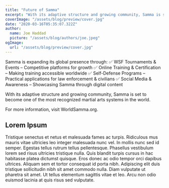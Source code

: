```yaml
---
title: "Future of Samma"
excerpt: "With its adaptive structure and growing community, Samma is set to become one of the most recognized martial arts systems in the world."
coverImage: "/assets/blog/preview/cover.jpg"
date: "2020-03-16T05:35:07.322Z"
author:
  name: Joe Haddad
  picture: "/assets/blog/authors/joe.jpeg"
ogImage:
  url: "/assets/blog/preview/cover.jpg"
---
```


Samma is expanding its global presence through:
✅ WSF Tournaments & Events – Competitive platforms for growth
✅ Online Training & Certification – Making training accessible worldwide
✅ Self-Defense Programs – Practical applications for law enforcement & civilians
✅ Social Media & Awareness – Showcasing Samma through digital content

With its adaptive structure and growing community, Samma is set to become one of the most recognized martial arts systems in the world.

For more information, visit WorldSamma.org.

## Lorem Ipsum

Tristique senectus et netus et malesuada fames ac turpis. Ridiculous mus mauris vitae ultricies leo integer malesuada nunc vel. In mollis nunc sed id semper. Egestas tellus rutrum tellus pellentesque. Phasellus vestibulum lorem sed risus ultricies tristique nulla. Quis blandit turpis cursus in hac habitasse platea dictumst quisque. Eros donec ac odio tempor orci dapibus ultrices. Aliquam sem et tortor consequat id porta nibh. Adipiscing elit duis tristique sollicitudin nibh sit amet commodo nulla. Diam vulputate ut pharetra sit amet. Ut tellus elementum sagittis vitae et leo. Arcu non odio euismod lacinia at quis risus sed vulputate.
